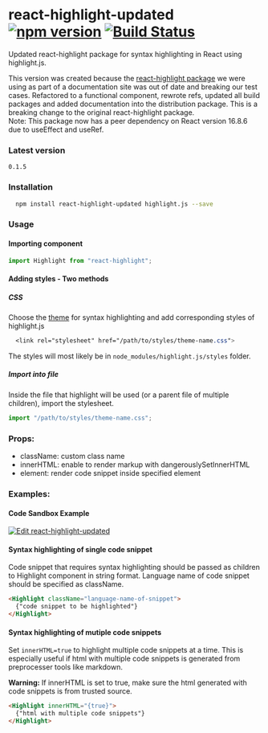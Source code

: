 # react-highlight-updated [![npm version](https://badge.fury.io/js/react-highlight-updated.svg)](https://badge.fury.io/js/react-highlight-updated) [![Build Status](https://travis-ci.org/vannya/react-highlight-updated.svg?branch=master)](https://travis-ci.org/vannya/react-highlight-updated)

Updated react-highlight package for syntax highlighting in React using highlight.js.

This version was created because the [react-highlight package](https://github.com/akiran/react-highlight/) we were using as part of a documentation site was out of date and breaking our test cases. Refactored to a functional component, rewrote refs, updated all build packages and added documentation into the distribution package. This is a breaking change to the original react-highlight package.  
Note: This package now has a peer dependency on React version 16.8.6 due to useEffect and useRef.

### Latest version

`0.1.5`

### Installation

```bash
  npm install react-highlight-updated highlight.js --save
```

### Usage

#### Importing component

```js
import Highlight from "react-highlight";
```

#### Adding styles - Two methods

##### **CSS**

Choose the [theme](https://highlightjs.org/static/demo/) for syntax highlighting and add corresponding styles of highlight.js

```css
  <link rel="stylesheet" href="/path/to/styles/theme-name.css">
```

The styles will most likely be in `node_modules/highlight.js/styles` folder.

##### **Import into file**

Inside the file that highlight will be used (or a parent file of multiple children), import the stylesheet.

```js
import "/path/to/styles/theme-name.css";
```

### Props:

- className: custom class name
- innerHTML: enable to render markup with dangerouslySetInnerHTML
- element: render code snippet inside specified element

### Examples:

#### Code Sandbox Example

[![Edit react-highlight-updated](https://codesandbox.io/static/img/play-codesandbox.svg)](https://codesandbox.io/s/laughing-swanson-euuss?fontsize=14)

#### Syntax highlighting of single code snippet

Code snippet that requires syntax highlighting should be passed as children to Highlight component in string format. Language name of code snippet should be specified as className.

```html
<Highlight className="language-name-of-snippet">
  {"code snippet to be highlighted"}
</Highlight>
```

#### Syntax highlighting of mutiple code snippets

Set `innerHTML=true` to highlight multiple code snippets at a time.
This is especially useful if html with multiple code snippets is generated from preprocesser tools like markdown.

**Warning:** If innerHTML is set to true, make sure the html generated with code snippets is from trusted source.

```html
<Highlight innerHTML="{true}">
  {"html with multiple code snippets"}
</Highlight>
```
